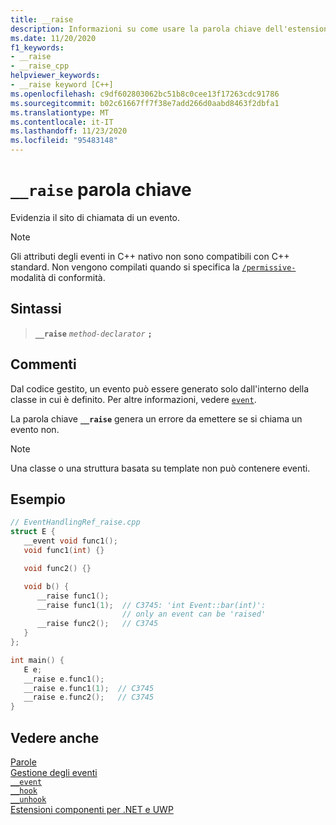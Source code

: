 ```yaml
---
title: __raise
description: Informazioni su come usare la parola chiave dell'estensione Microsoft C++ `__raise` per la gestione degli eventi nativi.
ms.date: 11/20/2020
f1_keywords:
- __raise
- __raise_cpp
helpviewer_keywords:
- __raise keyword [C++]
ms.openlocfilehash: c9df602803062bc51b8c0cee13f17263cdc91786
ms.sourcegitcommit: b02c61667ff7f38e7add266d0aabd8463f2dbfa1
ms.translationtype: MT
ms.contentlocale: it-IT
ms.lasthandoff: 11/23/2020
ms.locfileid: "95483148"
---
```

# <a name="__raise-keyword"></a>`__raise` parola chiave

Evidenzia il sito di chiamata di un evento.

> [!NOTE]
> Gli attributi degli eventi in C++ nativo non sono compatibili con C++ standard. Non vengono compilati quando si specifica la [`/permissive-`](../build/reference/permissive-standards-conformance.md) modalità di conformità.

## <a name="syntax"></a>Sintassi

> **`__raise`** *`method-declarator`* **`;`**

## <a name="remarks"></a>Commenti

Dal codice gestito, un evento può essere generato solo dall'interno della classe in cui è definito. Per altre informazioni, vedere [`event`](../extensions/event-cpp-component-extensions.md).

La parola chiave **`__raise`** genera un errore da emettere se si chiama un evento non.

> [!NOTE]
> Una classe o una struttura basata su template non può contenere eventi.

## <a name="example"></a>Esempio

```cpp
// EventHandlingRef_raise.cpp
struct E {
   __event void func1();
   void func1(int) {}

   void func2() {}

   void b() {
      __raise func1();
      __raise func1(1);  // C3745: 'int Event::bar(int)':
                         // only an event can be 'raised'
      __raise func2();   // C3745
   }
};

int main() {
   E e;
   __raise e.func1();
   __raise e.func1(1);  // C3745
   __raise e.func2();   // C3745
}
```

## <a name="see-also"></a>Vedere anche

[Parole](../cpp/keywords-cpp.md)\
[Gestione degli eventi](../cpp/event-handling.md)\
[`__event`](../cpp/event.md)\
[`__hook`](../cpp/hook.md)\
[`__unhook`](../cpp/unhook.md)\
[Estensioni componenti per .NET e UWP](../extensions/component-extensions-for-runtime-platforms.md)
